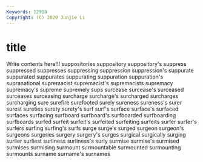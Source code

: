 ```yaml
---
Keywords: 12918
Copyright: (C) 2020 Junjie Li
---
```


# title

Write contents here!!!
suppositories 
suppository
suppository's 
suppress 
suppressed 
suppresses 
suppressing 
suppression 
suppression's 
suppurate 
suppurated 
suppurates
suppurating 
suppuration 
suppuration's 
supranational 
supremacist 
supremacist's 
supremacists 
supremacy 
supremacy's 
supreme
supremely 
sups 
surcease 
surcease's 
surceased 
surceases 
surceasing 
surcharge 
surcharge's 
surcharged
surcharges 
surcharging 
sure 
surefire 
surefooted 
surely 
sureness 
sureness's 
surer 
surest
sureties 
surety 
surety's 
surf 
surf's 
surface 
surface's 
surfaced 
surfaces 
surfacing
surfboard 
surfboard's 
surfboarded 
surfboarding 
surfboards 
surfed 
surfeit 
surfeit's 
surfeited 
surfeiting
surfeits 
surfer 
surfer's 
surfers 
surfing 
surfing's 
surfs 
surge 
surge's 
surged
surgeon 
surgeon's 
surgeons 
surgeries 
surgery 
surgery's 
surges 
surgical 
surgically 
surging
surlier 
surliest 
surliness 
surliness's 
surly 
surmise 
surmise's 
surmised 
surmises 
surmising
surmount 
surmountable 
surmounted 
surmounting 
surmounts 
surname 
surname's 
surnames 
